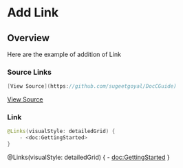 # Add Link

## Overview
Here are the example of addition of Link

### Source Links
```swift
[View Source](https://github.com/sugeetgoyal/DocCGuide)
```

[View Source](https://github.com/sugeetgoyal/DocCGuide)

### Link
```swift
@Links(visualStyle: detailedGrid) {
    - <doc:GettingStarted>
}
```

@Links(visualStyle: detailedGrid) {
    - <doc:GettingStarted>
}

